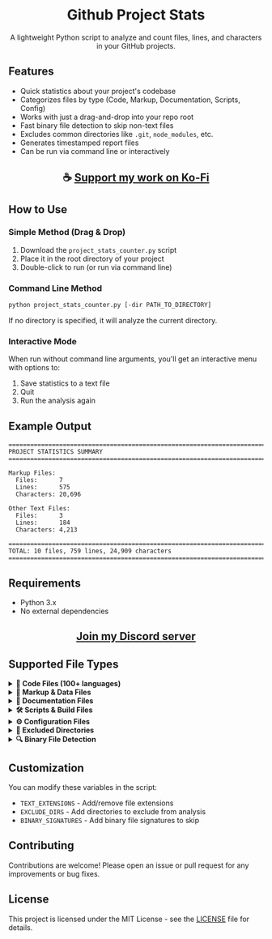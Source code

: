 <div align="center">

# Github Project Stats

A lightweight Python script to analyze and count files, lines, and characters in your GitHub projects.

</div>

## Features

- Quick statistics about your project's codebase
- Categorizes files by type (Code, Markup, Documentation, Scripts, Config)
- Works with just a drag-and-drop into your repo root
- Fast binary file detection to skip non-text files
- Excludes common directories like `.git`, `node_modules`, etc.
- Generates timestamped report files
- Can be run via command line or interactively

<div align="center">

## ☕ [Support my work on Ko-Fi](https://ko-fi.com/thatsinewave)

</div>

## How to Use

### Simple Method (Drag & Drop)
1. Download the `project_stats_counter.py` script
2. Place it in the root directory of your project
3. Double-click to run (or run via command line)

### Command Line Method
```bash
python project_stats_counter.py [-dir PATH_TO_DIRECTORY]
```

If no directory is specified, it will analyze the current directory.

### Interactive Mode
When run without command line arguments, you'll get an interactive menu with options to:
1. Save statistics to a text file
2. Quit
3. Run the analysis again

## Example Output

```text
================================================================================
PROJECT STATISTICS SUMMARY
================================================================================

Markup Files:
  Files:      7
  Lines:      575
  Characters: 20,696

Other Text Files:
  Files:      3
  Lines:      184
  Characters: 4,213

================================================================================
TOTAL: 10 files, 759 lines, 24,909 characters
================================================================================
```

## Requirements

- Python 3.x
- No external dependencies

<div align="center">

## [Join my Discord server](https://discord.gg/2nHHHBWNDw)

</div>

## Supported File Types

<details>
<summary><b>📁 Code Files (100+ languages)</b></summary>

- Python (.py)
- JavaScript (.js) 
- Java (.java)
- C/C++ (.c, .cpp, .h, .hpp)
- C# (.cs)
- PHP (.php)
- Ruby (.rb)
- Go (.go)
- Rust (.rs)
- Swift (.swift)
- Kotlin (.kt, .kts)
- Scala (.scala)
- TypeScript (.ts, .tsx)
- JSX (.jsx)
- HTML (.html, .htm)
- CSS/Sass/Less (.css, .scss, .sass, .less)
- SQL (.sql)
- Shell scripts (.sh, .bash)
- Batch files (.bat, .cmd)
- PowerShell (.ps1)
- Lua (.lua)
- R (.r)
- Perl (.pl, .pm)
- Tcl (.tcl)
- AWK (.awk)
- sed (.sed)
- Dart (.dart)
- Groovy (.groovy)
- Visual Basic (.vb, .vbs)
- Assembly (.asm)
- Fortran (.f, .f90, .f95)
- MATLAB (.m)
- OCaml (.ml, .mli)
- Vue (.vue)
- Elm (.elm)
- Clojure (.clj, .cljs, .cljc)
- Elixir (.ex, .exs)
- Erlang (.erl, .hrl)
- Lisp (.lisp, .lsp)
- Haskell (.hs)
- PureScript (.purs)
- Ada (.ada)
- D (.d)
- Nim (.nim)
- Zig (.zig)
- Julia (.jl)
- Crystal (.cr)
- JSON5 (.json5)
- Haxe (.hx)
- Wren (.wren)
- P4 (.p4)
- Racket (.rkt)
- Idris (.idris)
- Pike (.pike)
- Lean (.lean)
- Verilog (.v)
- Agda (.agda)
- COBOL (.cob, .cpy)
- ABAP (.abap)
- RPG (.rpg)
- 4GL (.4gl)
- Chapel (.chpl)
- REXX (.rex)
- Omgrofl (.omgrofl)
</details>

<details>
<summary><b>📄 Markup & Data Files</b></summary>

- Markdown (.md)
- reStructuredText (.rst)
- Plain text (.txt)
- LaTeX (.tex, .latex, .bib)
- JSON (.json)
- YAML (.yaml, .yml)
- TOML (.toml)
- INI (.ini, .cfg, .conf)
- Properties (.properties)
- CSV/TSV (.csv, .tsv)
- XML (.xml, .xsl, .xsd, .xslt)
- XHTML (.xhtml)
- SVG (.svg)
- RSS (.rss)
- Atom (.atom)
</details>

<details>
<summary><b>📝 Documentation Files</b></summary>

- Word (.doc, .docx)
- PDF (.pdf)
- Rich Text (.rtf)
- OpenDocument (.odt, .fodt)
- StarOffice (.sxw)
- WordPerfect (.wpd)
- Texinfo (.texi)
- Manual pages (.me, .ms)
</details>

<details>
<summary><b>🛠️ Scripts & Build Files</b></summary>

- PowerShell (.ps1)
- CMD (.cmd)
- Batch (.bat)
- VBScript (.vbs)
- AppleScript (.applescript)
- AutoHotkey (.ahk)
- Korn Shell (.ksh)
- Zsh (.zsh)
- Fish (.fish)
- C Shell (.csh, .tcsh)
- Makefiles (.mak, .mk)
- Ninja (.ninja)
- Gentoo (.ebuild, .eclass)
- Arch Linux (.pkgbuild)
</details>

<details>
<summary><b>⚙️ Configuration Files</b></summary>

- Environment (.env, .venv)
- EditorConfig (.editorconfig)
- Git (.gitattributes, .gitignore, .gitmodules)
- Docker (.dockerfile)
- npm/yarn (.npmrc, .yarnrc)
- Babel (.babelrc)
- ESLint (.eslint)
- Prettier (.prettierrc)
- Stylelint (.stylelintrc)
- Conda (.condarc)
- Flake8 (.flake8)
- Pylint (.pylintrc)
- mypy (.mypy.ini)
- pydocstyle (.pydocstyle)
- PHP CS (.phpcs)
- PHPMD (.phpmd)
</details>

<details>
<summary><b>🚫 Excluded Directories</b></summary>

- .git
- node_modules
- build
- dist
- __pycache__
- .idea
- .vscode
- vendor
- bin
- obj
</details>

<details>
<summary><b>🔍 Binary File Detection</b></summary>

The script automatically skips files with these signatures:

- PNG
- GIF
- BMP
- JPEG
- ZIP
- PDF
- ELF
- Windows PE
- Mach-O
- Java class files

</details>

## Customization

You can modify these variables in the script:
- `TEXT_EXTENSIONS` - Add/remove file extensions
- `EXCLUDE_DIRS` - Add directories to exclude from analysis
- `BINARY_SIGNATURES` - Add binary file signatures to skip

## Contributing

Contributions are welcome! Please open an issue or pull request for any improvements or bug fixes.

## License

This project is licensed under the MIT License - see the [LICENSE](LICENSE) file for details.